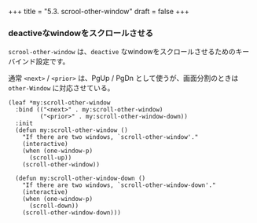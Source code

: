 +++
title = "5.3. scrool-other-window"
draft = false
+++
### deactiveなwindowをスクロールさせる

`scrool-other-window` は、`deactive` なwindowをスクロールさせるためのキーバインド設定です。

通常 `<next>` / `<prior>` は、PgUp / PgDn として使うが、画面分割のときは `other-Window` に対応させている。

```elisp
(leaf *my:scroll-other-window
  :bind (("<next>" . my:scroll-other-window)
		 ("<prior>" . my:scroll-other-window-down))
  :init
  (defun my:scroll-other-window ()
	"If there are two windows, `scroll-other-window'."
	(interactive)
	(when (one-window-p)
	  (scroll-up))
	(scroll-other-window))

  (defun my:scroll-other-window-down ()
	"If there are two windows, `scroll-other-window-down'."
	(interactive)
	(when (one-window-p)
	  (scroll-down))
	(scroll-other-window-down)))
```
